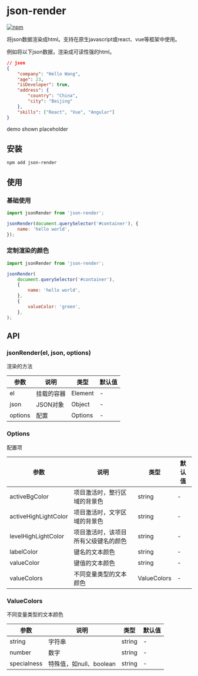 # json-render

[![npm](https://img.shields.io/npm/v/json-render.svg)](https://www.npmjs.com/package/json-render)

将json数据渲染成html。支持在原生javascript或react、vue等框架中使用。

例如将以下json数据，渲染成可读性强的html。

```json
// json
{
    "company": "Hello Wang",
    "age": 23,
    "isDeveloper": true,
    "address": {
        "country": "China",
        "city": "Beijing"
    },
    "skills": ["React", "Vue", "Angular"]
}
```

demo shown placeholder

## 安装

```shell
npm add json-render
```

## 使用

### 基础使用

```javascript
import jsonRender from 'json-render';

jsonRender(document.querySelector('#container'), {
    name: 'hello world',
});
```

### 定制渲染的颜色

```javascript
import jsonRender from 'json-render';

jsonRender(
    document.querySelector('#container'),
    {
        name: 'hello world',
    },
    {
        valueColor: 'green',
    },
);
```

## API

### jsonRender(el, json, options)

渲染的方法

| 参数    | 说明       | 类型    | 默认值 |
| ------- | ---------- | ------- | ------ |
| el      | 挂载的容器 | Element | -      |
| json    | JSON对象   | Object  | -      |
| options | 配置       | Options | -      |

### Options

配置项

| 参数                 | 说明                                 | 类型        | 默认值 |
| -------------------- | ------------------------------------ | ----------- | ------ |
| activeBgColor        | 项目激活时，整行区域的背景色         | string      | -      |
| activeHighLightColor | 项目激活时，文字区域的背景色         | string      | -      |
| levelHighLightColor  | 项目激活时，该项目所有父级键名的颜色 | string      | -      |
| labelColor           | 键名的文本颜色                       | string      | -      |
| valueColor           | 键值的文本颜色                       | string      | -      |
| valueColors          | 不同变量类型的文本颜色               | ValueColors | -      |

### ValueColors

不同变量类型的文本颜色

| 参数        | 说明                    | 类型   | 默认值 |
| ----------- | ----------------------- | ------ | ------ |
| string      | 字符串                  | string | -      |
| number      | 数字                    | string | -      |
| specialness | 特殊值，如null、boolean | string | -      |
